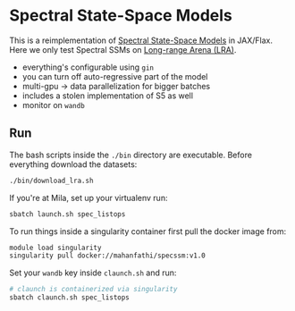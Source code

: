 
# Spectral State-Space Models

This is a reimplementation of [Spectral State-Space Models](https://arxiv.org/abs/2312.06837) in JAX/Flax. Here we only test Spectral SSMs on [Long-range Arena (LRA)](https://github.com/google-research/long-range-arena). 

* everything's configurable using `gin`
* you can turn off auto-regressive part of the model 
* multi-gpu -> data parallelization for bigger batches
* includes a stolen implementation of S5 as well
* monitor on `wandb`

## Run
The bash scripts inside the `./bin` directory are executable. Before everything download the datasets:
```bash
./bin/download_lra.sh
```

If you're at Mila, set up your virtualenv run:
```bash
sbatch launch.sh spec_listops
```

To run things inside a singularity container first pull the docker image from:
```bash
module load singularity
singularity pull docker://mahanfathi/specssm:v1.0
```
Set your `wandb` key inside `claunch.sh` and run:
```bash
# claunch is containerized via singularity
sbatch claunch.sh spec_listops
```
